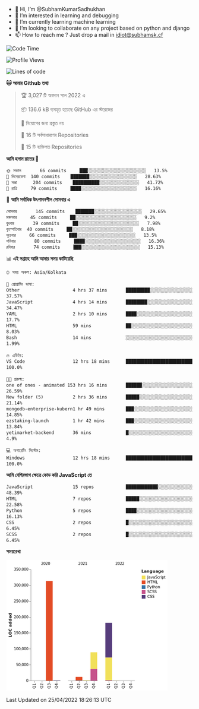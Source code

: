 - 👋 Hi, I’m @SubhamKumarSadhukhan
- 👀 I’m interested in learning and debugging
- 🌱 I’m currently learning machine learning
- 💞️ I’m looking to collaborate on any project based on python and django
- 📫 How to reach me ?
      Just drop a mail in idiot@subhamsk.cf

<!---
SubhamKumarSadhukhan/SubhamKumarSadhukhan is a ✨ special ✨ repository because its `README.md` (this file) appears on your GitHub profile.
You can click the Preview link to take a look at your changes.
--->


<!--START_SECTION:waka-->
![Code Time](http://img.shields.io/badge/Code%20Time-448%20hrs%203%20mins-blue)

![Profile Views](http://img.shields.io/badge/%E0%A6%AA%E0%A7%8D%E0%A6%B0%E0%A7%8B%E0%A6%AB%E0%A6%BE%E0%A6%87%E0%A6%B2%20%E0%A6%A6%E0%A6%B0%E0%A7%8D%E0%A6%B6%E0%A6%A8-1-blue)

![Lines of code](https://img.shields.io/badge/%E0%A6%B9%E0%A7%8D%E0%A6%AF%E0%A6%BE%E0%A6%B2%E0%A7%8B%20%E0%A6%93%E0%A6%AF%E0%A6%BC%E0%A6%BE%E0%A6%B0%E0%A7%8D%E0%A6%B2%E0%A7%8D%E0%A6%A1%20%E0%A6%A5%E0%A7%87%E0%A6%95%E0%A7%87%20%E0%A6%86%E0%A6%AE%E0%A6%BF%20%E0%A6%B2%E0%A6%BF%E0%A6%96%E0%A7%87%E0%A6%9B%E0%A6%BF-598%20Thousand%20%E0%A6%95%E0%A7%8B%E0%A6%A1%E0%A7%87%E0%A6%B0%20%E0%A6%B2%E0%A6%BE%E0%A6%87%E0%A6%A8-blue)

**🐱 আমার Github তথ্য** 

> 🏆 3,027 টি অবদান সাল 2022 এ
 > 
> 📦 136.6 kB ব্যবহৃত হয়েছে GitHub এর স্টরেজের 
 > 
> 🚫 নিয়োগের জন্য প্রস্তুত নয়
 > 
> 📜 16 টি সর্বসাধারণের Repositories 
 > 
> 🔑 15 টি ব্যক্তিগত Repositories  
 > 
**আমি হলাম রাতের 🦉** 

```text
🌞 সকাল       66 commits     ███░░░░░░░░░░░░░░░░░░░░░░   13.5% 
🌆 দিনেরবেলা  140 commits    ███████░░░░░░░░░░░░░░░░░░   28.63% 
🌃 সন্ধা      204 commits    ██████████░░░░░░░░░░░░░░░   41.72% 
🌙 রাত্রি     79 commits     ████░░░░░░░░░░░░░░░░░░░░░   16.16%

```
📅 **আমি সর্বাধিক উৎপাদনশীল সোমবার এ** 

```text
সোমবার       145 commits    ███████░░░░░░░░░░░░░░░░░░   29.65% 
মঙ্গলবার     45 commits     ██░░░░░░░░░░░░░░░░░░░░░░░   9.2% 
বুধবার       39 commits     ██░░░░░░░░░░░░░░░░░░░░░░░   7.98% 
বৃহস্পতিবার  40 commits     ██░░░░░░░░░░░░░░░░░░░░░░░   8.18% 
শুক্রবার     66 commits     ███░░░░░░░░░░░░░░░░░░░░░░   13.5% 
শনিবার       80 commits     ████░░░░░░░░░░░░░░░░░░░░░   16.36% 
রবিবার       74 commits     ███░░░░░░░░░░░░░░░░░░░░░░   15.13%

```


📊 **এই সপ্তাহে আমি আমার সময় কাটিয়েছি** 

```text
⌚︎ সময় অঞ্চল: Asia/Kolkata

💬 প্রোগ্রামিং ভাষা: 
Other                    4 hrs 37 mins       █████████░░░░░░░░░░░░░░░░   37.57% 
JavaScript               4 hrs 14 mins       ████████░░░░░░░░░░░░░░░░░   34.47% 
YAML                     2 hrs 10 mins       ████░░░░░░░░░░░░░░░░░░░░░   17.7% 
HTML                     59 mins             ██░░░░░░░░░░░░░░░░░░░░░░░   8.03% 
Bash                     14 mins             ░░░░░░░░░░░░░░░░░░░░░░░░░   1.99%

🔥 এডিটর: 
VS Code                  12 hrs 18 mins      █████████████████████████   100.0%

🐱‍💻 প্রকল্ম: 
one of ones - animated 153 hrs 16 mins       ██████░░░░░░░░░░░░░░░░░░░   26.59% 
New folder (5)           2 hrs 36 mins       █████░░░░░░░░░░░░░░░░░░░░   21.14% 
mongodb-enterprise-kubern1 hr 49 mins        ███░░░░░░░░░░░░░░░░░░░░░░   14.85% 
ezstaking-launch         1 hr 42 mins        ███░░░░░░░░░░░░░░░░░░░░░░   13.84% 
yetimarket-backend       36 mins             █░░░░░░░░░░░░░░░░░░░░░░░░   4.9%

💻 অপারেটিং সিস্টেম: 
Windows                  12 hrs 18 mins      █████████████████████████   100.0%

```

**আমি বেশিরভাগ ক্ষেত্রে কোড করি JavaScript তে** 

```text
JavaScript               15 repos            ████████████░░░░░░░░░░░░░   48.39% 
HTML                     7 repos             █████░░░░░░░░░░░░░░░░░░░░   22.58% 
Python                   5 repos             ████░░░░░░░░░░░░░░░░░░░░░   16.13% 
CSS                      2 repos             █░░░░░░░░░░░░░░░░░░░░░░░░   6.45% 
SCSS                     2 repos             █░░░░░░░░░░░░░░░░░░░░░░░░   6.45%

```


**সময়রেখা**

![Chart not found](https://raw.githubusercontent.com/SubhamKumarSadhukhan/SubhamKumarSadhukhan/main/charts/bar_graph.png) 


 Last Updated on 25/04/2022 18:26:13 UTC
<!--END_SECTION:waka-->
